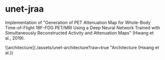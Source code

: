 # unet-jraa
Implementation of "Generation of PET Attenuation Map for Whole-Body Time-of-Flight 18F-FDG PET/MRI Using a Deep Neural Network Trained with Simultaneously Reconstructed  Activity and Attenuation Maps" (Hwang et al., 2019).

![architecture](./assets/unet-architecture?raw=true "Architecture (Hwang et al.))